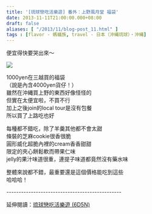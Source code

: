 ```yaml
---
title: '[琉球戀吃活樂遊] 番外：上野風月堂 福袋'
date: 2013-11-11T21:00:00.000+08:00
draft: false
aliases: [ "/2013/11/blog-post_11.html" ]
tags : [flavor - 螞蟻族, travel - 日本（沖縄琉球）・沖縄]
---
```


便宜得快要哭出來～  

![](/images/okinawabag.jpg)

1000yen在三越買的福袋  
（說是內含4000yen貨仔！）  
雖然在沖縄買上野的東西好像怪怪的  
但實在太便宜啦，不買不行  
加上之後join的local tour是沒有包餐  
所以買了上路吃也好  
  
每種都不錯吃，除了羊羹其他都不會太甜  
條裝的芝麻cookie很香很脆  
圓形威化超脆內裡的cream香香甜甜  
限定的夾心餅鬆軟而帶果仁味  
jelly的果汁味道很重，連提子味道都竟然沒有藥水味  
  
整體來說都不錯，最重要還是這個價格能吃到這些  
哈哈哈！  
  
\-----------------------------------------------  
  
延伸閱讀：[琉球戀吃活樂遊 (6D5N)](https://hidie.net/okinawa6d5n/)
